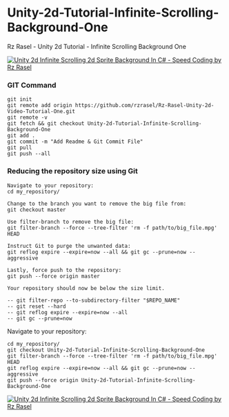# Unity-2d-Tutorial-Infinite-Scrolling-Background-One
Rz Rasel - Unity 2d Tutorial - Infinite Scrolling Background One

[![Unity 2d Infinite Scrolling 2d Sprite Background In C# - Speed Coding by Rz Rasel](https://img.youtube.com/vi/Sa8Hhm0K_Ws/0.jpg)](https://youtu.be/Sa8Hhm0K_Ws)

### GIT Command
```git_command
git init
git remote add origin https://github.com/rzrasel/Rz-Rasel-Unity-2d-Video-Tutorial-One.git
git remote -v
git fetch && git checkout Unity-2d-Tutorial-Infinite-Scrolling-Background-One
git add .
git commit -m "Add Readme & Git Commit File"
git pull
git push --all
```

### Reducing the repository size using Git
```
Navigate to your repository:
cd my_repository/

Change to the branch you want to remove the big file from:
git checkout master

Use filter-branch to remove the big file:
git filter-branch --force --tree-filter 'rm -f path/to/big_file.mpg' HEAD

Instruct Git to purge the unwanted data:
git reflog expire --expire=now --all && git gc --prune=now --aggressive

Lastly, force push to the repository:
git push --force origin master

Your repository should now be below the size limit.

-- git filter-repo --to-subdirectory-filter "$REPO_NAME"
-- git reset --hard
-- git reflog expire --expire=now --all
-- git gc --prune=now
```

Navigate to your repository:
```
cd my_repository/
git checkout Unity-2d-Tutorial-Infinite-Scrolling-Background-One
git filter-branch --force --tree-filter 'rm -f path/to/big_file.mpg' HEAD
git reflog expire --expire=now --all && git gc --prune=now --aggressive
git push --force origin Unity-2d-Tutorial-Infinite-Scrolling-Background-One
```

[![Unity 2d Infinite Scrolling 2d Sprite Background In C# - Speed Coding by Rz Rasel](https://yt-embed.herokuapp.com/embed?v=Sa8Hhm0K_Ws)](https://youtu.be/Sa8Hhm0K_Ws "Unity 2d Infinite Scrolling 2d Sprite Background In C# - Speed Coding by Rz Rasel")
